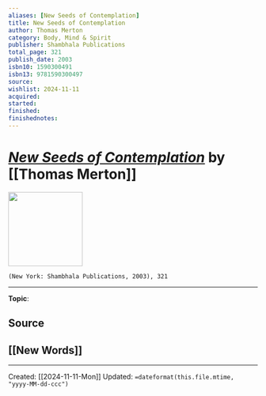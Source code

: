 ```yaml
---
aliases: [New Seeds of Contemplation]
title: New Seeds of Contemplation
author: Thomas Merton
category: Body, Mind & Spirit
publisher: Shambhala Publications
total_page: 321
publish_date: 2003
isbn10: 1590300491
isbn13: 9781590300497
source: 
wishlist: 2024-11-11
acquired: 
started: 
finished: 
finishednotes: 
---
```

# *[New Seeds of Contemplation]()* by [[Thomas Merton]]

<img src="http://books.google.com/books/content?id=Qtlwogq6wt0C&printsec=frontcover&img=1&zoom=1&edge=curl&source=gbs_api" width=150>

`(New York: Shambhala Publications, 2003), 321`



--- 
**Topic**: 

**Source**
- 
 
**[[New Words]]**
- 

---
Created: [[2024-11-11-Mon]]
Updated: `=dateformat(this.file.mtime, "yyyy-MM-dd-ccc")`